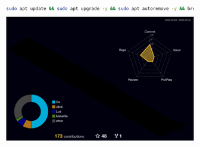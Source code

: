 ```bash
sudo apt update && sudo apt upgrade -y && sudo apt autoremove -y && brew upgrade && rustup update
```

![](./profile-3d-contrib/profile-night-rainbow.svg)
